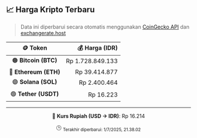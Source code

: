 

<!-- HARGA_KRIPTO -->
## 📈 Harga Kripto Terbaru

> Data ini diperbarui secara otomatis menggunakan [CoinGecko API](https://www.coingecko.com/) dan [exchangerate.host](https://exchangerate.host/)

<div align="center">

| 🪙 Token | 💰 Harga (IDR) |
|:------:|---------------:|
| 🟠 **Bitcoin (BTC)**   | Rp 1.728.849.133 |
| 🔵 **Ethereum (ETH)**  | Rp 39.414.877 |
| 🟣 **Solana (SOL)**    | Rp 2.400.464 |
| 🟢 **Tether (USDT)**   | Rp 16.223 |

---

💱 **Kurs Rupiah (USD → IDR)**: Rp 16.214

🕒 <sub>Terakhir diperbarui: 1/7/2025, 21.38.02</sub>

</div>
<!-- /HARGA_KRIPTO -->